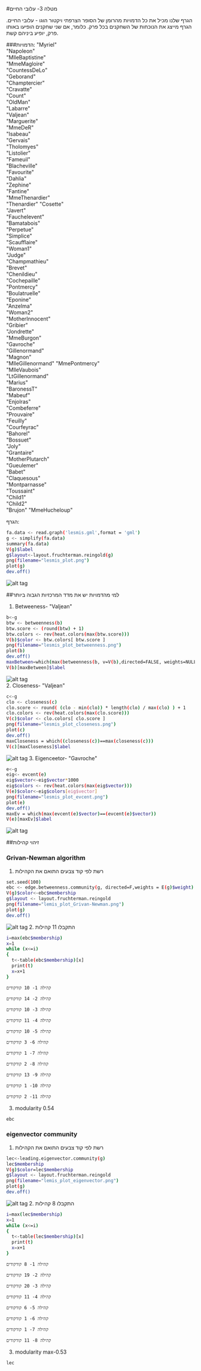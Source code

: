 #מטלה 3- עלובי החיים

הגרף שלנו מכיל את כל הדמויות מהרומן של הסופר הצרפתי ויקטור הוגו - עלובי החיים.
הגרף מייצג את הנוכחות של השחקנים בכל פרק. כלומר, אם שני שחקנים הופיעו באותו פרק, יופיע ביניהם קשת.

###הדמויות:
"Myriel"           
"Napoleon"         
"MlleBaptistine"   
"MmeMagloire"      
"CountessDeLo"    
"Geborand"         
"Champtercier"     
"Cravatte"         
"Count"            
"OldMan"          
"Labarre"          
"Valjean"          
"Marguerite"       
"MmeDeR"           
"Isabeau"         
"Gervais"          
"Tholomyes"        
"Listolier"        
"Fameuil"          
"Blacheville"     
"Favourite"        
"Dahlia"           
"Zephine"          
"Fantine"          
"MmeThenardier"   
"Thenardier"
"Cosette"          
"Javert"           
"Fauchelevent"     
"Bamatabois"      
"Perpetue"         
"Simplice"         
"Scaufflaire"      
"Woman1"           
"Judge"           
"Champmathieu"     
"Brevet"           
"Chenildieu"       
"Cochepaille"      
"Pontmercy"       
"Boulatruelle"     
"Eponine"          
"Anzelma"          
"Woman2"           
"MotherInnocent"  
"Gribier"          
"Jondrette"        
"MmeBurgon"        
"Gavroche"         
"Gillenormand"    
"Magnon"           
"MlleGillenormand" 
"MmePontmercy"     
"MlleVaubois"      
"LtGillenormand"  
"Marius"           
"BaronessT"        
"Mabeuf"           
"Enjolras"         
"Combeferre"      
"Prouvaire"        
"Feuilly"          
"Courfeyrac"       
"Bahorel"          
"Bossuet"         
"Joly"             
"Grantaire"        
"MotherPlutarch"   
"Gueulemer"        
"Babet"           
"Claquesous"       
"Montparnasse"     
"Toussaint"        
"Child1"           
"Child2"          
"Brujon"
"MmeHucheloup"    

הגרף:
```sh
fa.data <- read.graph('lesmis.gml',format = 'gml')
g <- simplify(fa.data)
summary(fa.data)
V(g)$label
g$layout<-layout.fruchterman.reingold(g)
png(filename="lesmis_plot.png")
plot(g)
dev.off()
```
![alt tag](/lesmis_plot.png)

##למי מהדמויות יש את מדד המרכזיות הגבוה ביותר

1. Betweeness- "Valjean"
```sh
b<-g
btw <- betweenness(b) 
btw.score <- (round(btw) + 1)
btw.colors <- rev(heat.colors(max(btw.score))) 
V(b)$color <- btw.colors[ btw.score ] 
png(filename="lesmis_plot_betweenness.png")
plot(b)
dev.off()
maxBetween=which(max(betweenness(b, v=V(b),directed=FALSE, weights=NULL,nobigint=FALSE,normalized=FALSE))==betweenness(b, v=V(b),directed=FALSE, weights=NULL,nobigint=FALSE,normalized=FALSE))
V(b)[maxBetween]$label
```
![alt tag](/lesmis_plot_betweenness.png)  
2. Closeness- "Valjean"
```sh
c<-g
clo <- closeness(c)
clo.score <- round( (clo - min(clo)) * length(clo) / max(clo) ) + 1
clo.colors <- rev(heat.colors(max(clo.score))) 
V(c)$color <- clo.colors[ clo.score ] 
png(filename="lesmis_plot_closeness.png")
plot(c)
dev.off()
maxCloseness = which((closeness(c))==max(closeness(c)))
V(c)[maxCloseness]$label
```
![alt tag](/lesmis_plot_closeness.png)
3. Eigenceetor- "Gavroche"
```sh
e<-g
eig<- evcent(e)
eig$vector<-eig$vector*1000
eig$colors <- rev(heat.colors(max(eig$vector))) 
V(e)$color<-eig$colors[eig$vector]
png(filename="lesmis_plot_evcent.png")
plot(e)
dev.off()
maxEv = which(max(evcent(e)$vector)==(evcent(e)$vector))
V(e)[maxEv]$label
```
![alt tag](/lesmis_plot_evcent.png)


##זיהוי קהילות

### Grivan-Newman algorithm
  1. רשת לפי קוד צבעים התואם את הקהילות
  ```sh
  set.seed(100)
  ebc <- edge.betweenness.community(g, directed=F,weights = E(g)$weight)
  V(g)$color<-ebc$membership
  g$layout <- layout.fruchterman.reingold
  png(filename="lemis_plot_Grivan-Newman.png")
  plot(g)
  dev.off()
  ```
   ![alt tag](/lemis_plot_Grivan-Newman.png)
  2. התקבלו 11 קהילות
  ```sh
  i=max(ebc$membership)
  x=1
  while (x<=i)
  {
    t<-table(ebc$membership)[x]
    print(t)
    x=x+1
  }
  ```
    קהילה 1- 10 קודקודים

    קהילה 2- 14 קודקודים
    
    קהילה 3- 10 קודקודים

    קהילה 4- 11 קודקודים

    קהילה 5- 10 קודקודים

    קהילה 6- 3 קודקודים

    קהילה 7- 1 קודקודים
    
    קהילה 8- 2 קודקודים
    
    קהילה 9- 13 קודקודים
    
    קהילה 10- 1 קודקודים
    
    קהילה 11- 2 קודקודים
  3. modularity 0.54
  ```sh
  ebc
  ```



### eigenvector community

  1. רשת לפי קוד צבעים התואם את הקהילות
  ```sh
  lec<-leading.eigenvector.community(g)
  lec$membership
  V(g)$color=lec$membership
  g$layout <- layout.fruchterman.reingold
  png(filename="lemis_plot_eigenvector.png")
  plot(g)
  dev.off()
  ```
   ![alt tag](/lemis_plot_eigenvector.png)
  2. התקבלו 8 קהילות
  ```sh
  i=max(lec$membership)
  x=1
  while (x<=i)
  {
    t<-table(lec$membership)[x]
    print(t)
    x=x+1
  }
  ```
    קהילה 1- 8 קודקודים

    קהילה 2- 19 קודקודים
    
    קהילה 3- 20 קודקודים

    קהילה 4- 11 קודקודים
    
    קהילה 5- 6 קודקודים
    
    קהילה 6- 1 קודקודים
    
    קהילה 7- 1 קודקודים
    
    קהילה 8- 11 קודקודים
    
  3. modularity max-0.53
  ```sh
  lec
  ```
